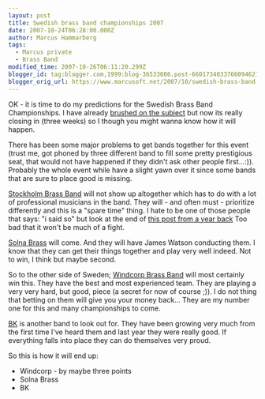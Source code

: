 ```yaml
---
layout: post
title: Swedish brass band championships 2007
date: 2007-10-24T06:28:00.000Z
author: Marcus Hammarberg
tags:
  - Marcus private
  - Brass Band
modified_time: 2007-10-26T06:11:20.299Z
blogger_id: tag:blogger.com,1999:blog-36533086.post-6601734033766094621
blogger_orig_url: https://www.marcusoft.net/2007/10/swedish-brass-band-championships-2007.html
---
```


OK - it is time to do my predictions for the Swedish Brass Band
Championships. I have already [brushed on the
subject](https://www.marcusoft.net/2007/05/gteborg-brass-band-aftermath.html)
but now its really closing in (three weeks) so I though you might wanna
know how it will happen.

There has been some major problems to get bands together for this event
(trust me, got phoned by three different band to fill some pretty
prestigious seat, that would not have happened if they didn't ask other
people first...:)). Probably the whole event while have a slight yawn
over it since some bands that are sure to place good is missing.

[Stockholm Brass Band](http://www.stockholmbrass.se/) will not show up
altogether which has to do with a lot of professional musicians in the
band. They will - and often must - prioritize differently and this is a
"spare time" thing. I hate to be one of those people that says: "i said
so" but look at the end of [this post from a year
back](https://www.marcusoft.net/2006/10/swedish-brass-band-championships.html)
Too bad that it won't be much of a fight.

[Solna Brass](http://www.solnabrass.com/) will come. And they will have
James Watson conducting them. I know that they can get their things
together and play very well indeed. Not to win, I think but maybe
second.

So to the other side of Sweden; [Windcorp Brass
Band](http://www.windcorpbrassband.se/) will most certainly win this.
They have the best and most experienced team. They are playing a very
very hard, but good, piece (a secret for now of course ;)). I do not
thing that betting on them will give you your money back... They are my
number one for this and many championships to come.

[BK](http://www.betlehemskyrkan.info/musikkaren/mambo/index.php) is
another band to look out for. They have been growing very much from the
first time I've heard them and last year they were really good. If
everything falls into place they can do themselves very proud.

So this is how it will end up:

- Windcorp - by maybe three points
- Solna Brass
- BK
